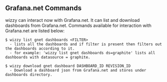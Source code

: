 ## Grafana.net Commands

wizzy can interact now with Grafana.net. It can list and download dashboards from Grafana.net. Commands available for interaction with Grafana.net are listed below:
```
$ wizzy list gnet dashboards <FILTER>
  - lists all the dashboards and if filter is present then filters out the dashboards according to it.
  - for example: 'wizzy list gnet dashboards ds=graphite' lists all dashboards with datasource = graphite.
  
$ wizzy download gnet dashboard DASHBOARD_ID REVISION_ID
  - Download a dashboard json from Grafana.net and stores under dashboards directory.
```
